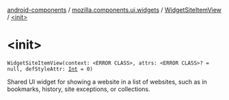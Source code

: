 [android-components](../../index.md) / [mozilla.components.ui.widgets](../index.md) / [WidgetSiteItemView](index.md) / [&lt;init&gt;](./-init-.md)

# &lt;init&gt;

`WidgetSiteItemView(context: <ERROR CLASS>, attrs: <ERROR CLASS>? = null, defStyleAttr: `[`Int`](https://kotlinlang.org/api/latest/jvm/stdlib/kotlin/-int/index.html)` = 0)`

Shared UI widget for showing a website in a list of websites,
such as in bookmarks, history, site exceptions, or collections.

